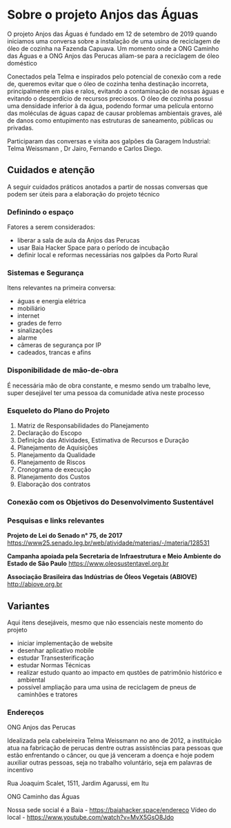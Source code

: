 <!-- TITLE: Usina De Reciclagem De Óleo -->
<!-- SUBTITLE: Registros do projeto Anjos das Águas -->

# Sobre o projeto Anjos das Águas
O projeto Anjos das Águas é fundado em 12 de setembro de 2019 quando iniciamos uma conversa sobre a instalação de uma usina de reciclagem de óleo de cozinha na Fazenda Capuava. Um momento onde a ONG Caminho das Águas e a ONG Anjos das Perucas aliam-se para a reciclagem de óleo doméstico

Conectados pela Telma e inspirados pelo potencial de conexão com a rede de, queremos evitar que o óleo de cozinha tenha destinação incorreta, principalmente em pias e ralos, evitando a contaminação de nossas águas e evitando o desperdício de recursos preciosos. O óleo de cozinha possui uma densidade inferior à da água, podendo formar uma película entorno das moléculas de águas capaz de causar problemas ambientais graves, alé de danos como entupimento nas estruturas de saneamento, públicas ou privadas.

Participaram das conversas e visita aos galpões da Garagem Industrial: Telma Weissmann , Dr Jairo, Fernando e Carlos Diego.


## Cuidados e atenção

A seguir cuidados práticos anotados a partir de nossas conversas que podem ser úteis para a elaboração do projeto técnico


### Definindo o espaço

Fatores a serem considerados:

- liberar a sala de aula da Anjos das Perucas
- usar Baia Hacker Space para o período de incubação
- definir local e reformas necessárias nos galpões da Porto Rural


### Sistemas e Segurança

Itens relevantes na primeira conversa:

- águas e energia elétrica
- mobiliário
- internet
- grades de ferro
- sinalizações
- alarme
- câmeras de segurança por IP
- cadeados, trancas e afins


### Disponibilidade de mão-de-obra

É necessária mão de obra constante, e mesmo sendo um trabalho leve, super desejável ter uma pessoa da comunidade ativa neste processo


### Esqueleto do Plano do Projeto

1.	Matriz de Responsabilidades do Planejamento
2.	Declaração do Escopo
3.	Definição das Atividades, Estimativa de Recursos e Duração
4.	Planejamento de Aquisições
5.	Planejamento da Qualidade
6.	Planejamento de Riscos
7.	Cronograma de execução
8.	Planejamento dos Custos
9.	Elaboração dos contratos

### Conexão com os Objetivos do Desenvolvimento Sustentável


### Pesquisas e links relevantes

**Projeto de Lei do Senado n° 75, de 2017**
https://www25.senado.leg.br/web/atividade/materias/-/materia/128531

**Campanha apoiada pela Secretaria de Infraestrutura e Meio Ambiente do Estado de São Paulo**
https://www.oleosustentavel.org.br

**Associação Brasileira das Indústrias de Óleos Vegetais (ABIOVE)**
http://abiove.org.br


## Variantes

Aqui itens desejáveis, mesmo que não essenciais neste momento do projeto

- iniciar implementação de website
- desenhar aplicativo mobile
- estudar Transesterificação
- estudar Normas Técnicas
- realizar estudo quanto ao impacto em qustões de patrimônio histórico e ambiental
- possível ampliação para uma usina de reciclagem de pneus de caminhões e tratores


### Endereços

ONG Anjos das Perucas

Idealizada pela cabeleireira Telma Weissmann no ano de 2012, a instituição atua na fabricação de perucas dentre outras assistências para pessoas que estão enfrentando o câncer, ou que já venceram a doença e hoje podem auxiliar outras pessoas, seja no trabalho voluntário, seja em palavras de incentivo

Rua Joaquim Scalet, 1511, Jardim Agarussi, em Itu

ONG Caminho das Águas

Nossa sede social é a Baia - https://baiahacker.space/endereco
Vídeo do local - https://www.youtube.com/watch?v=MvX5GsO8Jdo